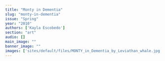 ```yaml
---
title: "Monty in Dementia"
slug: "monty-in-dementia"
issue: "Spring"
year: "2010"
authors: ['Kayla Escobedo']
section: "art"
audio: []
main_image: ""
banner_image: ""
images: ['sites/default/files/MONTY_in_Dementia_by_Leviathan_whale.jpg']
---
```

